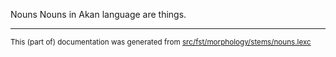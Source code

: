 Nouns
Nouns in Akan language are things.

* * *

<small>This (part of) documentation was generated from [src/fst/morphology/stems/nouns.lexc](https://github.com/giellalt/lang-aka/blob/main/src/fst/morphology/stems/nouns.lexc)</small>
